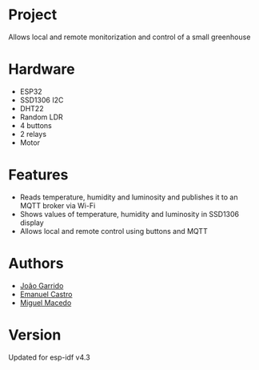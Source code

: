 # Project

Allows local and remote monitorization and control of a small greenhouse 

# Hardware

* ESP32
* SSD1306 I2C
* DHT22
* Random LDR
* 4 buttons
* 2 relays
* Motor

# Features

* Reads temperature, humidity and luminosity and publishes it to an MQTT broker via Wi-Fi
* Shows values of temperature, humidity and luminosity in SSD1306 display
* Allows local and remote control using buttons and MQTT

# Authors

* [João Garrido](https://github.com/JoaoGarrido)
* [Emanuel Castro](https://github.com/EmanCastro)
* [Miguel Macedo](https://github.com/MiguelMMacedo)

# Version

Updated for esp-idf v4.3
